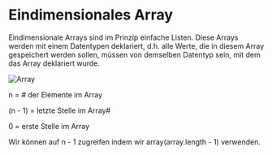 # Eindimensionales Array

Eindimensionale Arrays sind im Prinzip einfache Listen. Diese Arrays werden mit einem Datentypen deklariert, d.h. alle Werte, die in diesem Array gespeichert werden sollen, müssen von demselben Datentyp sein, mit dem das Array deklariert wurde.

![Array](https://user-images.githubusercontent.com/62242723/200887081-3b85fc63-1b73-407e-9eae-70f51a7a631a.png)

n = # der Elemente im Array

(n - 1) = letzte Stelle im Array#

0 = erste Stelle im Array


Wir können auf n - 1 zugreifen indem wir array(array.length - 1) verwenden.
